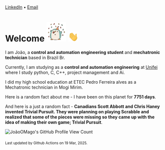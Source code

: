 [LinkedIn](https://www.linkedin.com/in/joão-pedro-gozzoli-b95641301/) &bull;
[Email](joaopedrogozzoli@gmail.com)

# Welcome <img src="happy.gif" height="64px" /> <img src="wave.gif" height="32px" />

I am João, a  **control and automation engineering student** and **mechatronic technician** based in Brazil Br.

Currently, I am studying as a **control and automation engineering** at [Unifei](https://unifei.edu.br) where I study python, C, C++, project management and Ai.

I did my high school education at ETEC Pedro Ferreira alves as a Mechatronic technician in Mogi Mirim.

Here is a random fact about me - I have been on this planet for **7751 days**.

And here is a just a random fact -  **Canadians Scott Abbott and Chris Haney invented Trivial Pursuit. They were planning on playing Scrabble and realized that some of the pieces were missing so they came up with the idea of making their own game; Trivial Pursuit**.

![JoãoOMago's GitHub Profile View Count](https://komarev.com/ghpvc/?username=JoaoOMago)

<sub>Last updated by Github Actions on 19 Mar, 2025.</sub>

